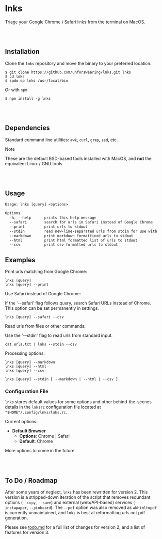 # lnks

Triage your Google Chrome / Safari links from the terminal on MacOS.

<br/><br/>

## Installation

Clone the `lnks` repository and move the binary to your preferred location.

```command
$ git clone https://github.com/unforswearing/lnks.git lnks
$ cd lnks
$ sudo cp lnks /usr/local/bin
```

Or with `npm`

```command
$ npm install -g lnks
```

<br/><br/>

## Dependencies

Standard command line utilities: `awk`, `curl`, `grep`, `sed`, etc.

> [!NOTE]
> These are the default BSD-based tools installed with MacOS, and **not** the equivalent Linux / GNU tools.

<br/><br/>

## Usage

```txt
Usage: lnks [query] <options>

Options
  -h, --help      prints this help message
  --safari        search for urls in Safari instead of Google Chrome
  --print         print urls to stdout
  --stdin         read new-line-separated urls from stdin for use with other options
  --markdown      print markdown formattined urls to stdout
  --html          print html formatted list of urls to stdout
  --csv           print csv formatted urls to stdout
```

## Examples

Print urls matching <query> from Google Chrome:

```
lnks [query]
lnks [query] --print
```

Use Safari instead of Google Chrome:

If the '--safari' flag follows query, search Safari URLs instead of Chrome.
This option can be set permanently in settings.

```
lnks [query] --safari --csv
```

Read urls from files or other commands:

Use the '--stdin' flag to read urls from standard input.

```
cat urls.txt | lnks --stdin --csv
```

Processing options:

```
lnks [query] --markdown
lnks [query] --html
lnks [query] --csv

lnks [query] --stdin [ --markdown | --html | --csv ]
```

### Configuration File

`lnks` stores default values for some options and other behind-the-scenes details in the `lnksrc` configuration file located at `"$HOME"/.config/lnks/lnks.rc`.

Current options:

- **Default Browser**
  - **Options**: Chrome | Safari
  - **Default**: Chrome

More options to come in the future.

<br/><br/>

## To Do / Roadmap

After some years of neglect, `lnks` has been rewritten for version 2. This version is a stripped-down iteration of the script that removes redundant options (`--copy`, `--save`) and external (web/API-based) services (`--instapaper`, `--pinboard`). The `--pdf` option was also removed as `wkhtmltopdf` is currently unmaintained, and `lnks` is best at reformatting urls not pdf generation.

Please see [todo.md](todo.md) for a full list of changes for version 2, and a list of features for version 3.
